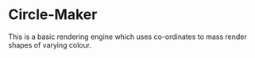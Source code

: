 # Circle-Maker
This is a basic rendering engine which uses co-ordinates to mass render shapes of varying colour.
